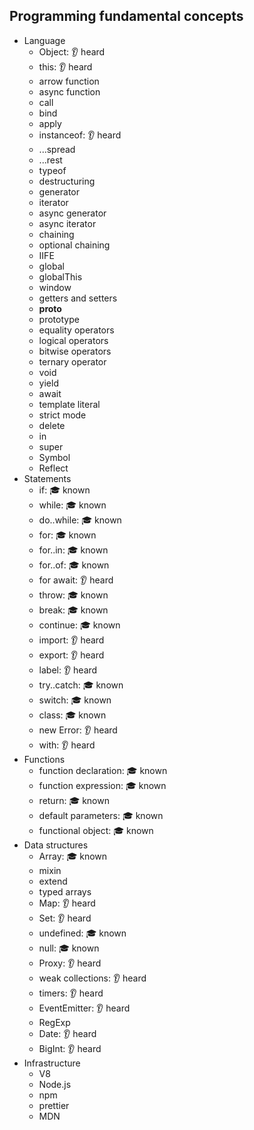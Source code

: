 ## Programming fundamental concepts

- Language
  - Object: 👂 heard
  - this: 👂 heard
  - arrow function
  - async function
  - call
  - bind
  - apply
  - instanceof: 👂 heard
  - ...spread
  - ...rest
  - typeof
  - destructuring
  - generator
  - iterator
  - async generator
  - async iterator
  - chaining
  - optional chaining
  - IIFE
  - global
  - globalThis
  - window
  - getters and setters
  - __proto__
  - prototype
  - equality operators
  - logical operators
  - bitwise operators
  - ternary operator
  - void
  - yield
  - await
  - template literal
  - strict mode
  - delete
  - in
  - super
  - Symbol
  - Reflect
- Statements
  - if: 🎓 known
  - while: 🎓 known
  - do..while: 🎓 known
  - for: 🎓 known
  - for..in: 🎓 known
  - for..of: 🎓 known
  - for await: 👂 heard
  - throw: 🎓 known
  - break: 🎓 known
  - continue: 🎓 known
  - import: 👂 heard
  - export: 👂 heard
  - label: 👂 heard
  - try..catch: 🎓 known
  - switch: 🎓 known
  - class: 🎓 known
  - new Error: 👂 heard
  - with: 👂 heard
- Functions
  - function declaration: 🎓 known
  - function expression: 🎓 known
  - return: 🎓 known
  - default parameters: 🎓 known
  - functional object: 🎓 known
- Data structures
  - Array: 🎓 known
  - mixin
  - extend
  - typed arrays
  - Map: 👂 heard
  - Set: 👂 heard
  - undefined: 🎓 known
  - null: 🎓 known
  - Proxy: 👂 heard
  - weak collections: 👂 heard
  - timers: 👂 heard
  - EventEmitter: 👂 heard
  - RegExp
  - Date: 👂 heard
  - BigInt: 👂 heard
- Infrastructure
  - V8
  - Node.js
  - npm
  - prettier
  - MDN
